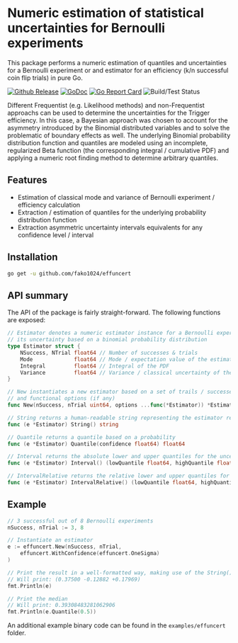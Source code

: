 # Numeric estimation of statistical uncertainties for Bernoulli experiments
This package performs a numeric estimation of quantiles and uncertainties for a Bernoulli experiment or and estimator for an efficiency (k/n successful coin flip trials) in pure Go.

[![Github Release](https://img.shields.io/github/release/fako1024/effuncert.svg)](https://github.com/fako1024/effuncert/releases)
[![GoDoc](https://godoc.org/github.com/fako1024/effuncert?status.svg)](https://godoc.org/github.com/fako1024/effuncert/)
[![Go Report Card](https://goreportcard.com/badge/github.com/fako1024/effuncert)](https://goreportcard.com/report/github.com/fako1024/effuncert)
![Build/Test Status](https://github.com/fako1024/effuncert/workflows/Go/badge.svg)

Different Frequentist (e.g. Likelihood methods) and non-Frequentist approachs can be used to determine the uncertainties for the Trigger efficiency. In this case, a Bayesian approach was chosen to account for the asymmetry introduced by the Binomial distributed variables and to solve the problematic of boundary effects as well.
The underlying Binomial probability distribution function and quantiles are modeled using an incomplete, regularized Beta function (the corresponding integral / cumulative PDF) and applying a numeric root finding method to determine arbitrary quantiles.

## Features
- Estimation of classical mode and variance of Bernoulli experiment / efficiency calculation
- Extraction / estimation of quantiles for the underlying probability distribution function
- Extraction asymmetric uncertainty intervals equivalents for any confidence level / interval

## Installation
```bash
go get -u github.com/fako1024/effuncert
```

## API summary

The API of the package is fairly straight-forward. The following functions are exposed:
```Go
// Estimator denotes a numeric estimator instance for a Bernoulli experiment and
// its uncertainty based on a binomial probability distribution
type Estimator struct {
	NSuccess, NTrial float64 // Number of successes & trials
	Mode             float64 // Mode / expectation value of the estimator
	Integral         float64 // Integral of the PDF
	Variance         float64 // Variance / classical uncertainty of the estimator
}

// New instantiates a new estimator based on a set of trails / successes
// and functional options (if any)
func New(nSuccess, nTrial uint64, options ...func(*Estimator)) *Estimator

// String returns a human-readable string representing the estimator result
func (e *Estimator) String() string

// Quantile returns a quantile based on a probability
func (e *Estimator) Quantile(confidence float64) float64

// Interval returns the absolute lower and upper quantiles for the uncertainty estimation
func (e *Estimator) Interval() (lowQuantile float64, highQuantile float64)

// IntervalRelative returns the relative lower and upper quantiles for the uncertainty estimation
func (e *Estimator) IntervalRelative() (lowQuantile float64, highQuantile float64)
```

## Example
```Go
// 3 successful out of 8 Bernoulli experiments
nSuccess, nTrial := 3, 8

// Instantiate an estimator
e := effuncert.New(nSuccess, nTrial,
	effuncert.WithConfidence(effuncert.OneSigma)
)

// Print the result in a well-formatted way, making use of the String() method
// Will print: (0.37500 -0.12882 +0.17969)
fmt.Println(e)

// Print the median
// Will print: 0.39308483281062906
fmt.Println(e.Quantile(0.5))
```

An additional example binary code can be found in the `examples/effuncert` folder.
